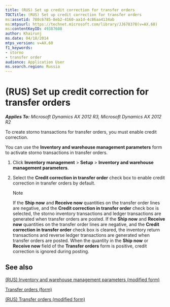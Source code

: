 ```yaml
---
title: (RUS) Set up credit correction for transfer orders
TOCTitle: (RUS) Set up credit correction for transfer orders
ms:assetid: 780c6785-8eb2-4160-aa1d-4c86aa4134ab
ms:mtpsurl: https://technet.microsoft.com/library/JJ678378(v=AX.60)
ms:contentKeyID: 49387608
author: Khairunj
ms.date: 04/18/2014
mtps_version: v=AX.60
f1_keywords:
- storno
- transfer order
audience: Application User
ms.search.region: Russia
---
```


# (RUS) Set up credit correction for transfer orders 


_**Applies To:** Microsoft Dynamics AX 2012 R3, Microsoft Dynamics AX 2012 R2_

To create storno transactions for transfer orders, you must enable credit correction.

You can use the **Inventory and warehouse management parameters** form to activate storno transactions in transfer orders.

1.  Click **Inventory management** \> **Setup** \> **Inventory and warehouse management parameters**.

2.  Select the **Credit correction in transfer order** check box to enable credit correction in transfer orders by default.
    

    > [!NOTE]
    > <P>If the <STRONG>Ship now</STRONG> and <STRONG>Receive now</STRONG> quantities on the transfer order lines are negative, and the <STRONG>Credit correction in transfer order</STRONG> check box is selected, the storno inventory transactions and ledger transactions are generated when transfer orders are posted. If the <STRONG>Ship now</STRONG> and <STRONG>Receive now</STRONG> quantities on the transfer order lines are negative, and the <STRONG>Credit correction in transfer order</STRONG> check box is cleared, the inventory return transactions and reverse ledger transactions are generated when transfer orders are posted. When the quantity in the <STRONG>Ship now</STRONG> or <STRONG>Receive now</STRONG> field of the <STRONG>Transfer orders</STRONG> form is positive, credit correction is ignored during posting.</P>



## See also

[(RUS) Inventory and warehouse management parameters (modified form)](https://technet.microsoft.com/library/jj733200\(v=ax.60\))

[Transfer orders (form)](https://technet.microsoft.com/library/aa634530\(v=ax.60\))

[(RUS) Transfer orders (modified form)](https://technet.microsoft.com/library/jj733409\(v=ax.60\))

  


